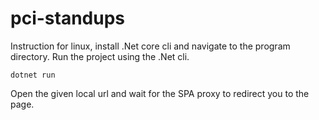 # pci-standups

Instruction for linux, install .Net core cli and navigate to the program directory.
Run the project using the .Net cli.

```
dotnet run
```

Open the given local url and wait for the SPA proxy to redirect you to the page.
